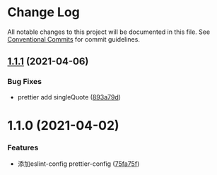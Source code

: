 # Change Log

All notable changes to this project will be documented in this file.
See [Conventional Commits](https://conventionalcommits.org) for commit guidelines.

## [1.1.1](https://github.com/nicedudu/toolbox/compare/@lemonai/prettier-config@1.1.0...@lemonai/prettier-config@1.1.1) (2021-04-06)


### Bug Fixes

* prettier add singleQuote ([893a79d](https://github.com/nicedudu/toolbox/commit/893a79d1d1ddc4575b60dc9dbe1d081218484c7c))





# 1.1.0 (2021-04-02)


### Features

* 添加eslint-config prettier-config ([75fa75f](https://github.com/nicedudu/toolbox/commit/75fa75feaf2861085918bf8a2c9565d71fbbf439))
